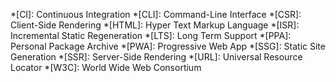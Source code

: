 *[CI]: Continuous Integration
*[CLI]: Command-Line Interface
*[CSR]: Client-Side Rendering
*[HTML]: Hyper Text Markup Language
*[ISR]: Incremental Static Regeneration
*[LTS]: Long Term Support
*[PPA]: Personal Package Archive
*[PWA]: Progressive Web App
*[SSG]: Static Site Generation
*[SSR]: Server-Side Rendering
*[URL]: Universal Resource Locator
*[W3C]: World Wide Web Consortium

